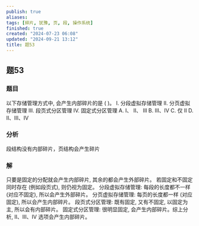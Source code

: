 ```yaml
---
publish: true
aliases: 
tags: [碎片, 犹豫, 页, 段, 操作系统]
finished: true
created: "2024-07-23 06:08"
updated: "2024-09-21 13:12"
title: 题53
---
```

## 题53
### 题目
以下存储管理方式中, 会产生内部碎片的是 ( )。
I. 分段虚拟存储管理 
II. 分页虚拟存储管理
III. 段页式分区管理
IV. 固定式分区管理
A. I、 II、 III B. III、IV C. 仅 II D. II、III、IV
### 分析
段结构没有内部碎片，页结构会产生碎片
### 解
只要是固定的分配就会产生内部碎片, 其余的都会产生外部碎片。
若固定和不固定同时存在 (例如段页式), 则仍视为固定。
分段虚拟存储管理: 每段的长度都不一样 (对应不固定), 所以会产生外部碎片。
分页虚拟存储管理: 每页的长度都一样 (对应固定), 所以会产生内部碎片。
段页式分区管理: 既有固定, 又有不固定, 以固定为主, 所以会有内部碎片。
固定式分区管理: 很明显固定, 会产生内部碎片。综上分析, II、III、IV 选项会产生内部碎片。
